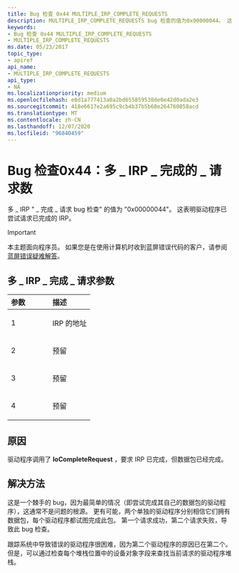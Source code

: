 ```yaml
---
title: Bug 检查 0x44 MULTIPLE_IRP_COMPLETE_REQUESTS
description: MULTIPLE_IRP_COMPLETE_REQUESTS bug 检查的值为0x00000044。 这表明驱动程序已尝试请求已完成的 IRP。
keywords:
- Bug 检查 0x44 MULTIPLE_IRP_COMPLETE_REQUESTS
- MULTIPLE_IRP_COMPLETE_REQUESTS
ms.date: 05/23/2017
topic_type:
- apiref
api_name:
- MULTIPLE_IRP_COMPLETE_REQUESTS
api_type:
- NA
ms.localizationpriority: medium
ms.openlocfilehash: e0d1a777413a0a2bd655859538de0e42d0ada2e3
ms.sourcegitcommit: 418e6617e2a695c9cb4b37b5b60e264760858acd
ms.translationtype: MT
ms.contentlocale: zh-CN
ms.lasthandoff: 12/07/2020
ms.locfileid: "96840459"
---
```

# <a name="bug-check-0x44-multiple_irp_complete_requests"></a>Bug 检查0x44：多 \_ IRP \_ 完成的 \_ 请求数


多 \_ IRP " \_ 完成 \_ 请求 bug 检查" 的值为 "0x00000044"。 这表明驱动程序已尝试请求已完成的 IRP。

> [!IMPORTANT]
> 本主题面向程序员。 如果您是在使用计算机时收到蓝屏错误代码的客户，请参阅[蓝屏错误疑难解答](https://www.windows.com/stopcode)。


## <a name="multiple_irp_complete_requests-parameters"></a>多 \_ IRP \_ 完成 \_ 请求参数


<table>
<colgroup>
<col width="50%" />
<col width="50%" />
</colgroup>
<thead>
<tr class="header">
<th align="left">参数</th>
<th align="left">描述</th>
</tr>
</thead>
<tbody>
<tr class="odd">
<td align="left"><p>1</p></td>
<td align="left"><p>IRP 的地址</p></td>
</tr>
<tr class="even">
<td align="left"><p>2</p></td>
<td align="left"><p>预留</p></td>
</tr>
<tr class="odd">
<td align="left"><p>3</p></td>
<td align="left"><p>预留</p></td>
</tr>
<tr class="even">
<td align="left"><p>4</p></td>
<td align="left"><p>预留</p></td>
</tr>
</tbody>
</table>

 

<a name="cause"></a>原因
-----

驱动程序调用了 **IoCompleteRequest** ，要求 IRP 已完成，但数据包已经完成。

<a name="resolution"></a>解决方法
----------

这是一个棘手的 bug，因为最简单的情况（即尝试完成其自己的数据包的驱动程序），这通常不是问题的根源。 更有可能，两个单独的驱动程序分别相信它们拥有数据包，每个驱动程序都试图完成此包。 第一个请求成功，第二个请求失败，导致此 bug 检查。

跟踪系统中导致错误的驱动程序很困难，因为第二个驱动程序的原因已在第二个。 但是，可以通过检查每个堆栈位置中的设备对象字段来查找当前请求的驱动程序堆栈。

 

 




